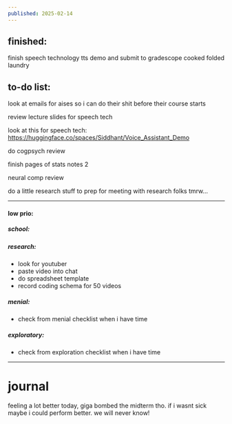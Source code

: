 ```yaml
---
published: 2025-02-14
---
```

## finished:

finish speech technology tts demo and submit to gradescope
cooked 
folded laundry
## to-do list:

look at emails for aises so i can do their shit before their course starts

review lecture slides for speech tech

look at this for speech tech:
 https://huggingface.co/spaces/Siddhant/Voice_Assistant_Demo

do cogpsych review

finish pages of stats notes 2

neural comp review 

do a little research stuff to prep for meeting with research folks tmrw...



----

#### low prio:

##### school:

##### research:
- look for youtuber
- paste video into chat
- do spreadsheet template
- record coding schema for 50 videos 
##### menial:
- check from menial checklist when i have time
##### exploratory:
- check from exploration checklist when i have time


---
# journal

feeling a lot better today, giga bombed the midterm tho. if i wasnt sick maybe i could perform better. we will never know!

